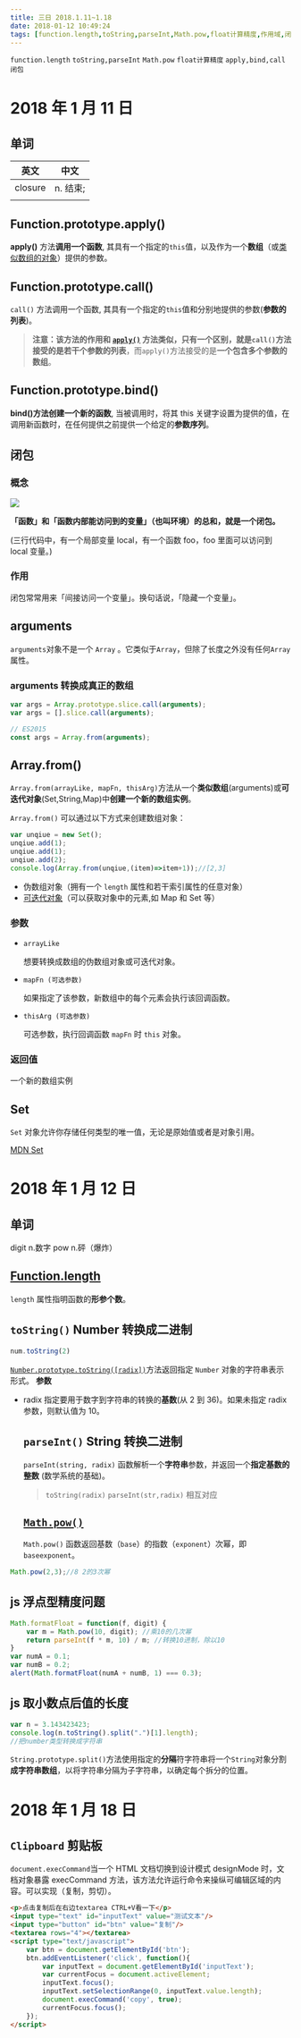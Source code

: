 ```yaml
---
title: 三日 2018.1.11~1.18
date: 2018-01-12 10:49:24
tags: [function.length,toString,parseInt,Math.pow,float计算精度,作用域,闭包]
---
```


`function.length` `toString,parseInt` `Math.pow` `float计算精度`
`apply,bind,call` `闭包`

<!--more-->

# 2018 年 1 月 11 日

## 单词

| 英文    | 中文     |
| ------- | -------- |
| closure | n. 结束; |
|         |          |

## Function.prototype.apply()

**apply()** 方法**调用一个函数**, 其具有一个指定的`this`值，以及作为一个**数组**（或[类似数组的对象](https://developer.mozilla.org/zh-CN/docs/Web/JavaScript/Guide/Indexed_collections#Working_with_array-like_objects)）提供的参数。

## Function.prototype.call()

`call()` 方法调用一个函数, 其具有一个指定的`this`值和分别地提供的参数(**参数的列表**)。

> **注意：**该方法的作用和 [`apply()`](https://developer.mozilla.org/zh-CN/docs/Web/JavaScript/Reference/Global_Objects/Function/apply) 方法类似，只有一个区别，就是`call()`方法接受的是**若干个参数的列表**，而`apply()`方法接受的是**一个包含多个参数的数组**。

## Function.prototype.bind()

**bind()**方法**创建一个新的函数**, 当被调用时，将其 this 关键字设置为提供的值，在调用新函数时，在任何提供之前提供一个给定的**参数序列**。

## 闭包

### 概念

![](https://segmentfault.com/img/remote/1460000012785217?w=689&h=394)

**「函数」和「函数内部能访问到的变量」（也叫环境）的总和，就是一个闭包。**

(三行代码中，有一个局部变量 local，有一个函数 foo，foo 里面可以访问到 local 变量。)

### 作用

闭包常常用来「间接访问一个变量」。换句话说，「隐藏一个变量」。

## arguments

`arguments`对象不是一个 `Array` 。它类似于`Array`，但除了长度之外没有任何`Array`属性。

### arguments 转换成真正的数组

```JavaScript
var args = Array.prototype.slice.call(arguments);
var args = [].slice.call(arguments);

// ES2015
const args = Array.from(arguments);
```

## Array.from()

`Array.from(arrayLike, mapFn, thisArg)`方法从一个**类似数组**(arguments)或**可迭代对象**(Set,String,Map)中**创建一个新的数组实例**。

`Array.from()` 可以通过以下方式来创建数组对象：

```JavaScript
var unqiue = new Set();
unqiue.add(1);
unqiue.add(1);
unqiue.add(2);
console.log(Array.from(unqiue,(item)=>item+1));//[2,3]
```

* 伪数组对象（拥有一个 `length` 属性和若干索引属性的任意对象）
* [可迭代对象](https://developer.mozilla.org/zh-CN/docs/Web/JavaScript/Guide/iterable)（可以获取对象中的元素,如 Map 和 Set 等）

### 参数

* `arrayLike`

  想要转换成数组的伪数组对象或可迭代对象。

* `mapFn (可选参数)`

  如果指定了该参数，新数组中的每个元素会执行该回调函数。

* `thisArg (可选参数)`

  可选参数，执行回调函数 `mapFn` 时 `this` 对象。

### 返回值

一个新的数组实例

## Set

`Set` 对象允许你存储任何类型的唯一值，无论是原始值或者是对象引用。

[MDN Set](https://developer.mozilla.org/zh-CN/docs/Web/JavaScript/Reference/Global_Objects/Set)

# 2018 年 1 月 12 日

## 单词

digit n.数字
pow n.砰（爆炸）

## [Function.length](https://developer.mozilla.org/zh-CN/docs/Web/JavaScript/Reference/Global_Objects/Function/length)

`length` 属性指明函数的**形参个数**。

## `toString()` Number 转换成二进制

```JavaScript
num.toString(2)
```

[`Number.prototype.toString([radix])`](https://developer.mozilla.org/zh-CN/docs/Web/JavaScript/Reference/Global_Objects/Number/toString)方法返回指定 `Number` 对象的字符串表示形式。
**参数**

* radix
  指定要用于数字到字符串的转换的**基数**(从 2 到 36)。如果未指定 radix 参数，则默认值为 10。
  ## `parseInt()` String 转换二进制
  `parseInt(string, radix)` 函数解析一个**字符串**参数，并返回一个**指定基数的整数** (数学系统的基础)。
  > `toString(radix)` `parseInt(str,radix)` 相互对应
  ## [`Math.pow()`](https://developer.mozilla.org/zh-CN/docs/Web/JavaScript/Reference/Global_Objects/Math/pow)
  `Math.pow()` 函数返回基数（`base`）的指数（`exponent`）次幂，即 `baseexponent`。

```JavaScript
Math.pow(2,3);//8 2的3次幂
```

## js 浮点型精度问题

```JavaScript
Math.formatFloat = function(f, digit) {
    var m = Math.pow(10, digit); //乘10的几次幂
    return parseInt(f * m, 10) / m; //转换10进制，除以10
}
var numA = 0.1;
var numB = 0.2;
alert(Math.formatFloat(numA + numB, 1) === 0.3);
```

## js 取小数点后值的长度

```JavaScript
var n = 3.143423423;
console.log(n.toString().split(".")[1].length);
//把number类型转换成字符串
```

`String.prototype.split()`方法使用指定的**分隔**符字符串将一个`String`对象分割**成字符串数组**，以将字符串分隔为子字符串，以确定每个拆分的位置。

# 2018 年 1 月 18 日

## `Clipboard` 剪贴板

`document.execCommand`当一个 HTML 文档切换到设计模式 designMode 时，文档对象暴露 execCommand 方法，该方法允许运行命令来操纵可编辑区域的内容。可以实现（复制，剪切）。

```html
<p>点击复制后在右边textarea CTRL+V看一下</p>
<input type="text" id="inputText" value="测试文本"/>
<input type="button" id="btn" value="复制"/>
<textarea rows="4"></textarea>
<script type="text/javascript">
    var btn = document.getElementById('btn');
    btn.addEventListener('click', function(){
        var inputText = document.getElementById('inputText');
        var currentFocus = document.activeElement;
        inputText.focus();
        inputText.setSelectionRange(0, inputText.value.length);
        document.execCommand('copy', true);
        currentFocus.focus();
    });
</script>
```
